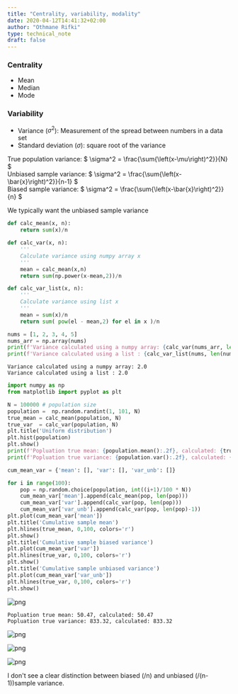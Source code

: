 ```yaml
---
title: "Centrality, variability, modality"
date: 2020-04-12T14:41:32+02:00
author: "Othmane Rifki"
type: technical_note
draft: false
---
```

### Centrality
* Mean 
* Median
* Mode

### Variability
* Variance ($\sigma^2$): Measurement of the spread between numbers in a data set  
* Standard deviation ($\sigma$): square root of the variance

True population variance: $ \sigma^2 = \frac{\sum{\left(x-\mu\right)^2}}{N} $    
Unbiased sample variance: $ \sigma^2 = \frac{\sum{\left(x-\bar{x}\right)^2}}{n-1} $    
Biased sample variance: $ \sigma^2 = \frac{\sum{\left(x-\bar{x}\right)^2}}{n} $

We typically want the unbiased sample variance


```python
def calc_mean(x, n):
    return sum(x)/n

def calc_var(x, n):
    '''
    Calculate variance using numpy array x
    '''
    mean = calc_mean(x,n)
    return sum(np.power(x-mean,2))/n

def calc_var_list(x, n):
    '''
    Calculate variance using list x
    '''
    mean = sum(x)/n
    return sum( pow(el - mean,2) for el in x )/n
```


```python
nums = [1, 2, 3, 4, 5]
nums_arr = np.array(nums)
print(f'Variance calculated using a numpy array: {calc_var(nums_arr, len(nums_arr))}')
print(f'Variance calculated using a list : {calc_var_list(nums, len(nums))}')
```

    Variance calculated using a numpy array: 2.0
    Variance calculated using a list : 2.0



```python
import numpy as np
from matplotlib import pyplot as plt

N = 100000 # population size
population =  np.random.randint(1, 101, N)
true_mean = calc_mean(population, N)
true_var  = calc_var(population, N)
plt.title('Uniform distribution')
plt.hist(population)
plt.show()
print(f'Popluation true mean: {population.mean():.2f}, calculated: {true_mean:.2f}')
print(f'Popluation true variance: {population.var():.2f}, calculated: {true_var:.2f}')

cum_mean_var = {'mean': [], 'var': [], 'var_unb': []}

for i in range(100):
    pop = np.random.choice(population, int((i+1)/100 * N))
    cum_mean_var['mean'].append(calc_mean(pop, len(pop)))
    cum_mean_var['var'].append(calc_var(pop, len(pop)))
    cum_mean_var['var_unb'].append(calc_var(pop, len(pop)-1))
plt.plot(cum_mean_var['mean'])
plt.title('Cumulative sample mean')
plt.hlines(true_mean, 0,100, colors='r')
plt.show()
plt.title('Cumulative sample biased variance')
plt.plot(cum_mean_var['var'])
plt.hlines(true_var, 0,100, colors='r')
plt.show()
plt.title('Cumulative sample unbiased variance')
plt.plot(cum_mean_var['var_unb'])
plt.hlines(true_var, 0,100, colors='r')
plt.show()
```


    
![png](descriptive_5_0.png)
    


    Popluation true mean: 50.47, calculated: 50.47
    Popluation true variance: 833.32, calculated: 833.32



    
![png](descriptive_5_2.png)
    



    
![png](descriptive_5_3.png)
    



    
![png](descriptive_5_4.png)
    


I don't see a clear distinction between biased (/n) and unbiased (/(n-1))sample variance. 
